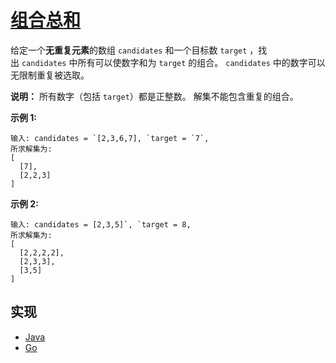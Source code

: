 # [组合总和](https://leetcode-cn.com/problems/combination-sum/description/)

给定一个**无重复元素**的数组 `candidates` 和一个目标数 `target` ，找出 `candidates` 中所有可以使数字和为 `target` 的组合。
`candidates` 中的数字可以无限制重复被选取。

**说明：**
所有数字（包括 `target`）都是正整数。
解集不能包含重复的组合。

**示例 1:**

```
输入: candidates = `[2,3,6,7], `target = `7`,
所求解集为:
[
  [7],
  [2,2,3]
]
```

**示例 2:**

```
输入: candidates = [2,3,5]`, `target = 8,
所求解集为:
[
  [2,2,2,2],
  [2,3,3],
  [3,5]
]
```

## 实现

- [Java](https://github.com/pojozhang/playground/blob/master/solutions/java/src/main/java/playground/algorithm/CombinationSum.java)
- [Go](https://github.com/pojozhang/playground/blob/master/solutions/go/src/playground/algorithm/combination_sum.go)
